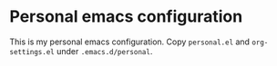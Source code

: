 # Personal emacs configuration

This is my personal emacs configuration.  Copy `personal.el` and `org-settings.el` under `.emacs.d/personal`.
